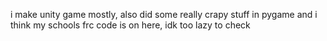 i make unity game mostly, also did some really crapy stuff in pygame and i think my schools frc code is on here, idk too lazy to check
